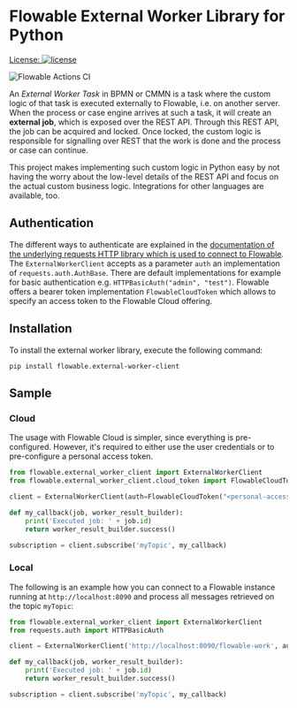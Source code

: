 # Flowable External Worker Library for Python

[License:
![license](https://img.shields.io/hexpm/l/plug.svg)](https://github.com/flowable/flowable-external-client-python/blob/main/LICENSE)

![Flowable Actions CI](https://github.com/flowable/flowable-external-client-python/actions/workflows/main.yml/badge.svg?branch=main)

An _External Worker Task_ in BPMN or CMMN is a task where the custom logic of that task is executed externally to Flowable, i.e. on another server.
When the process or case engine arrives at such a task, it will create an **external job**, which is exposed over the REST API.
Through this REST API, the job can be acquired and locked.
Once locked, the custom logic is responsible for signalling over REST that the work is done and the process or case can continue.

This project makes implementing such custom logic in Python easy by not having the worry about the low-level details of the REST API and focus on the actual custom business logic.
Integrations for other languages are available, too.

## Authentication

The different ways to authenticate are explained in the [documentation of the underlying requests HTTP library which is used to connect to Flowable](https://requests.readthedocs.io/en/latest/user/authentication/).
The `ExternalWorkerClient` accepts as a parameter `auth` an implementation of `requests.auth.AuthBase`.
There are default implementations for example for basic authentication e.g. `HTTPBasicAuth("admin", "test")`.
Flowable offers a bearer token implementation `FlowableCloudToken` which allows to specify an access token to the Flowable Cloud offering.

## Installation

To install the external worker library, execute the following command:

```
pip install flowable.external-worker-client
```

## Sample

### Cloud

The usage with Flowable Cloud is simpler, since everything is pre-configured.
However, it's required to either use the user credentials or to pre-configure a personal access token.

```python
from flowable.external_worker_client import ExternalWorkerClient
from flowable.external_worker_client.cloud_token import FlowableCloudToken

client = ExternalWorkerClient(auth=FlowableCloudToken("<personal-access-token>"))

def my_callback(job, worker_result_builder):
    print('Executed job: ' + job.id)
    return worker_result_builder.success()

subscription = client.subscribe('myTopic', my_callback)
```

### Local

The following is an example how you can connect to a Flowable instance running at `http://localhost:8090` and process all messages retrieved on the topic `myTopic`:

```python
from flowable.external_worker_client import ExternalWorkerClient
from requests.auth import HTTPBasicAuth

client = ExternalWorkerClient('http://localhost:8090/flowable-work', auth=HTTPBasicAuth("admin", "test"))

def my_callback(job, worker_result_builder):
    print('Executed job: ' + job.id)
    return worker_result_builder.success()

subscription = client.subscribe('myTopic', my_callback)
```

